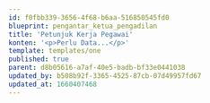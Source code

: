 ```yaml
---
id: f0fbb339-3656-4f68-b6aa-516850545fd0
blueprint: pengantar_ketua_pengadilan
title: 'Petunjuk Kerja Pegawai'
konten: '<p>Perlu Data...</p>'
template: templates/one
published: true
parent: d8b05616-a7af-40e5-badb-bf33e0441038
updated_by: b508b92f-3365-4525-87cb-07d49957fd67
updated_at: 1660407468
---
```

